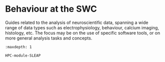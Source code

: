 # Behaviour at the SWC

Guides related to the analysis of neuroscientific data, spanning a wide range of data types such as electrophysiology, behaviour, calcium imaging, histology, etc. 
The focus may be on the use of specific software tools, or on more general analysis tasks and concepts.

```{toctree}
:maxdepth: 1

HPC-module-SLEAP
```
